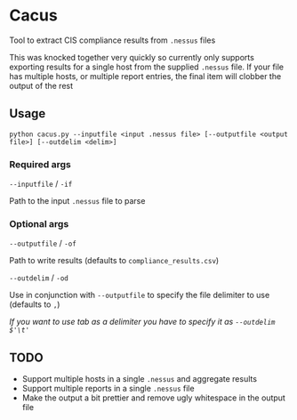 # Cacus
Tool to extract CIS compliance results from `.nessus` files

This was knocked together very quickly so currently only supports exporting results for a single host from the supplied `.nessus` file.  If your file has multiple hosts, or multiple report entries, the final item will clobber the output of the rest

## Usage
`python cacus.py --inputfile <input .nessus file> [--outputfile <output file>] [--outdelim <delim>]` 

### Required args
`--inputfile` / `-if`

Path to the input `.nessus` file to parse

### Optional args
`--outputfile` / `-of`

Path to write results (defaults to `compliance_results.csv`)

`--outdelim` / `-od`

Use in conjunction with `--outputfile` to specify the file delimiter to use (defaults to `,`)

*If you want to use tab as a delimiter you have to specify it as `--outdelim $'\t'`*

## TODO
* Support multiple hosts in a single `.nessus` and aggregate results
* Support multiple reports in a single `.nessus` file
* Make the output a bit prettier and remove ugly whitespace in the output file